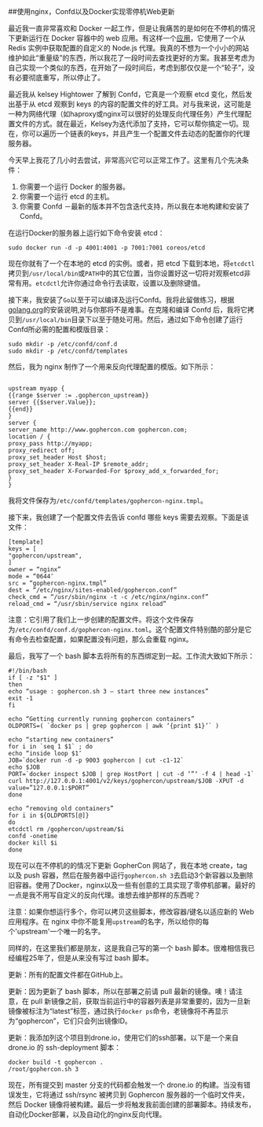 ##使用nginx，Confd以及Docker实现零停机Web更新

最近我一直非常喜欢和 Docker 一起工作，但是让我痛苦的是如何在不停机的情况下更新运行在 Docker 容器中的 web 应用。有这样一个[应用]，它使用了一个从 Redis 实例中获取配置的自定义的 Node.js 代理。我真的不想为一个小小的网站维护如此“重量级”的东西，所以我花了一段时间去查找更好的方案。我甚至考虑为自己实现一个类似的东西，在开始了一段时间后，考虑到那仅仅是一个“轮子”，没有必要彻底重写，所以停止了。

最近我从 kelsey Hightower 了解到 Confd，它真是一个观察 etcd 变化，然后发出基于从 etcd 观察到 keys 的内容的配置文件的好工具。对与我来说，这可能是一种为网络代理（如haproxy或nginx可以很好的处理反向代理任务）产生代理配置文件的方式。就在最近，Kelsey为迭代添加了支持，它可以帮你搞定一切。现在，你可以遍历一个链表的keys，并且产生一个配置文件去动态的配置你的代理服务器。

今天早上我花了几小时去尝试，非常高兴它可以正常工作了。这里有几个先决条件：

1. 你需要一个运行 Docker 的服务器。
2. 你需要一个运行 etcd 的主机。
3. 你需要 Confd －最新的版本并不包含迭代支持，所以我在本地构建和安装了 Confd。

在运行Docker的服务器上运行如下命令安装 etcd：

```
sudo docker run -d -p 4001:4001 -p 7001:7001 coreos/etcd
```

现在你就有了一个在本地的 etcd 的实例。或者，把 etcd 下载到本地，将`etcdctl`拷贝到`/usr/local/bin`或`PATH`中的其它位置，当你设置好这一切将对观察etcd非常有用。`etcdctl`允许你通过命令行去读取，设置以及删除键值。

接下来，我安装了`Go`以至于可以编译及运行Confd。我将此留做练习，根据[golang.org]的安装说明,对与你那将不是难事。在克隆和编译 Confd 后，我将它拷贝到`/usr/local/bin`目录下以至于随处可用。然后，通过如下命令创建了运行Confd所必需的配置和模版目录：

```
sudo mkdir -p /etc/confd/conf.d
sudo mkdir -p /etc/confd/templates
```

然后，我为 nginx 制作了一个用来反向代理配置的模版。如下所示：

```

upstream myapp {
{{range $server := .gophercon_upstream}}
server {{$server.Value}};
{{end}}
}
server {
server_name http://www.gophercon.com gophercon.com;
location / {
proxy_pass http://myapp;
proxy_redirect off;
proxy_set_header Host $host;
proxy_set_header X-Real-IP $remote_addr;
proxy_set_header X-Forwarded-For $proxy_add_x_forwarded_for;
}
}
```

我将文件保存为`/etc/confd/templates/gophercon-nginx.tmpl`。

接下来，我创建了一个配置文件去告诉 confd 哪些 keys 需要去观察。下面是该文件：

```
[template]
keys = [
"gophercon/upstream",
]
owner = “nginx”
mode = “0644″
src = “gophercon-nginx.tmpl”
dest = “/etc/nginx/sites-enabled/gophercon.conf”
check_cmd = “/usr/sbin/nginx -t -c /etc/nginx/nginx.conf”
reload_cmd = “/usr/sbin/service nginx reload”
```

注意：它引用了我们上一步创建的配置文件。将这个文件保存为`/etc/confd/conf.d/gophercon-nginx.toml`。这个配置文件特别酷的部分是它有命令去检查配置，如果配置没有问题，那么会重载 nginx。

最后，我写了一个 bash 脚本去将所有的东西绑定到一起。工作流大致如下所示：

```
#!/bin/bash
if [ -z "$1" ]
then
echo “usage : gophercon.sh 3 — start three new instances”
exit -1
fi
 
echo “Getting currently running gophercon containers”
OLDPORTS=( `docker ps | grep gophercon | awk ‘{print $1}’` )
 
echo “starting new containers”
for i in `seq 1 $1` ; do
echo “inside loop $1″
JOB=`docker run -d -p 9003 gophercon | cut -c1-12`
echo $JOB
PORT=`docker inspect $JOB | grep HostPort | cut -d ‘”‘ -f 4 | head -1`
curl http://127.0.0.1:4001/v2/keys/gophercon/upstream/$JOB -XPUT -d value=”127.0.0.1:$PORT”
done
 
echo “removing old containers”
for i in ${OLDPORTS[@]}
do
etcdctl rm /gophercon/upstream/$i
confd -onetime
docker kill $i
done
```

现在可以在不停机的的情况下更新 GopherCon 网站了，我在本地 create，tag 以及 push 容器，然后在服务器中运行`gophercon.sh 3`去启动3个新容器以及删除旧容器。使用了Docker，nginx以及一些有创意的工具实现了零停机部署。最好的一点是我不用写自定义的反向代理。谁想去维护那样的东西呢？

注意：如果你想运行多个，你可以拷贝这些脚本，修改容器/键名以适应新的 Web 应用程序。在 nginx 中你不能复用`upstream`的名字，所以给你的每个'upstream'一个唯一的名字。

同样的，在这里我们都是朋友，这是我自己写的第一个 bash 脚本。很难相信我已经编程25年了，但是从来没有写过 bash 脚本。 

更新：所有的配置文件都在GitHub上。

更新：因为更新了 bash 脚本，所以在部署之前请 pull 最新的镜像。噢！请注意，在 pull 新镜像之前，获取当前运行中的容器列表是非常重要的，因为一旦新镜像被标注为“latest”标签，通过执行`docker ps`命令，老镜像将不再显示为“gophercon”，它们只会列出镜像ID。

更新：我添加列这个项目到drone.io，使用它们的ssh部署。以下是一个来自 drone.io 的 ssh-deployment 脚本：

```
docker build -t gophercon .
/root/gophercon.sh 3
```

现在，所有提交到 master 分支的代码都会触发一个 drone.io 的构建。当没有错误发生，它将通过 ssh/rsync 被拷贝到 Gophercon 服务器的一个临时文件夹，然后 Docker 镜像将被构建。最后一步将触发我前面创建的部署脚本。持续发布，自动化Docker部署，以及自动化的nginx反向代理。

[应用]:https://github.com/dotcloud/hipache
[golang.org]:http://golang.org

